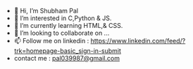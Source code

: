 - 👋 Hi, I’m Shubham Pal
- 👀 I’m interested in C,Python & JS.
- 🌱 I’m currently learning HTML,& CSS.
- 💞️ I’m looking to collaborate on ...
- 📫 Follow me on linkedin : https://www.linkedin.com/feed/?trk=homepage-basic_sign-in-submit
-    contact me : pal039987@gmail.com

<!---
Shubham6394/Shubham6394 is a ✨ special ✨ repository because its `README.md` (this file) appears on your GitHub profile.
You can click the Preview link to take a look at your changes.
--->
